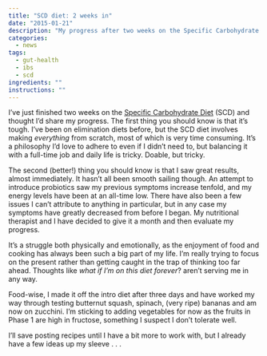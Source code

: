 ```yaml
---
title: "SCD diet: 2 weeks in"
date: "2015-01-21"
description: "My progress after two weeks on the Specific Carbohydrate Diet. Hint: it's pretty damn tough!"
categories: 
  - news
tags: 
  - gut-health
  - ibs
  - scd
ingredients: ""
instructions: ""
---
```


I’ve just finished two weeks on the [Specific Carbohydrate Diet](http://t.umblr.com/redirect?z=http%3A%2F%2Fwww.breakingtheviciouscycle.info%2F&t=ZDdjYTQzMTQ0ZjUxYTE3MWJkYjY1MDA3MDQ5ODJiNTE4NDNiMWE3OCxheFVZYUhhUw%3D%3D&b=t%3AVOYglxJ9sBHW8BFVroDfxQ&p=http%3A%2F%2Fcookingwithnothing.com%2Fpost%2F108730441416%2Fscd-diet-2-weeks-in&m=1) (SCD) and thought I’d share my progress. The first thing you should know is that it’s tough. I’ve been on elimination diets before, but the SCD diet involves making _everything_ from scratch, most of which is very time consuming. It’s a philosophy I’d love to adhere to even if I didn’t need to, but balancing it with a full-time job and daily life is tricky. Doable, but tricky.

The second (better!) thing you should know is that I saw great results, almost immediately. It hasn’t all been smooth sailing though. An attempt to introduce probiotics saw my previous symptoms increase tenfold, and my energy levels have been at an all-time low. There have also been a few issues I can’t attribute to anything in particular, but in any case my symptoms have greatly decreased from before I began. My nutritional therapist and I have decided to give it a month and then evaluate my progress.

It’s a struggle both physically and emotionally, as the enjoyment of food and cooking has always been such a big part of my life. I’m really trying to focus on the present rather than getting caught in the trap of thinking too far ahead. Thoughts like _what if I’m on this diet forever_? aren’t serving me in any way.

Food-wise, I made it off the intro diet after three days and have worked my way through testing butternut squash, spinach, (very ripe) bananas and am now on zucchini. I’m sticking to adding vegetables for now as the fruits in Phase 1 are high in fructose, something I suspect I don’t tolerate well.

I’ll save posting recipes until I have a bit more to work with, but I already have a few ideas up my sleeve . . .
